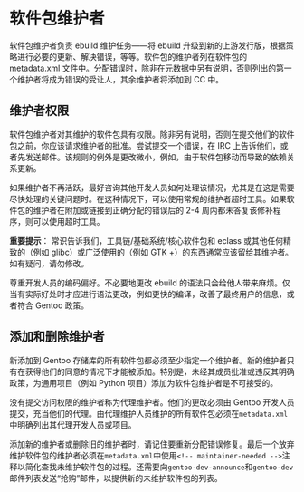 # 软件包维护者

软件包维护者负责 ebuild 维护任务——将 ebuild 升级到新的上游发行版，根据策略进行必要的更新、解决错误，等等。软件包的维护者列在软件包的 [metadata.xml](。/../../ebuild-writing/miscellaneous-file/package-and-category-metadata.xml.md) 文件中。分配错误时，除非在元数据中另有说明，否则列出的第一个维护者将成为错误的受让人，其余维护者将添加到 CC 中。

## 维护者权限

软件包维护者对其维护的软件包具有权限。除非另有说明，否则在提交他们的软件包之前，你应该请求维护者的批准。尝试提交一个错误，在 IRC 上告诉他们，或者先发送邮件。该规则的例外是更改微小，例如，由于软件包移动而导致的依赖关系更新。

如果维护者不再活跃，最好咨询其他开发人员如何处理该情况，尤其是在这是需要尽快处理的关键问题时。在这种情况下，可以使用常规的维护者超时工具。如果软件包的维护者在附加或链接到正确分配的错误后的 2-4 周内都未答复该修补程序，则可以使用超时工具。

<div class="alert alert-important">
<b>重要提示</b>： 常识告诉我们，工具链/基础系统/核心软件包和 eclass 或其他任何精致的（例如 glibc）或广泛使用的（例如 GTK +）的东西通常应该留给其维护者。如有疑问，请勿修改。
</div>

尊重开发人员的编码偏好。不必要地更改 ebuild 的语法只会给他人带来麻烦。仅当有实际好处时才应进行语法更改，例如更快的编译，改善了最终用户的信息，或者符合 Gentoo 政策。

## 添加和删除维护者

新添加到 Gentoo 存储库的所有软件包都必须至少指定一个维护者。新的维护者只有在获得他们的同意的情况下才能被添加。特别是，未经其成员批准或违反其明确政策，为通用项目（例如 Python 项目）添加为软件包维护者是不可接受的。

没有提交访问权限的维护者称为代理维护者。他们的更改必须由 Gentoo 开发人员提交，充当他们的代理。由代理维护人员维护的所有软件包必须在`metadata.xml`中明确列出其代理开发人员或项目。

添加新的维护者或删除旧的维护者时，请记住要重新分配错误修复。最后一个放弃维护软件包的维护者必须在`metadata.xml`中使用`<!-- maintainer-needed -->`注释以简化查找未维护软件包的过程。还需要向`gentoo-dev-announce`和`gentoo-dev`邮件列表发送“抢购”邮件，以提供新的未维护软件包的列表。
